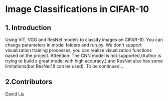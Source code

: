 # Image Classifications in CIFAR-10
## 1. Introduction
 Using ViT, VGG and ResNet models to classify images on CIFAR-10.
 You can change parameters in model folders and run.py.
 We don't support visualization training processes, you can realize visualization functions based on the project.
 Attention: The CNN model is not supported,(Author is trying to build a great model with high accuracy.) and ResNet also has some limitations(but ResNet18 can be used).
 To be continued...
## 2.Contributors
David Liu
